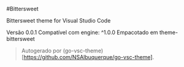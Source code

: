 #Bittersweet

Bittersweet theme for Visual Studio Code

Versão 0.0.1
Compatível com engine: ^1.0.0
Empacotado em theme-bittersweet

> Autogerado por (go-vsc-theme)[https://github.com/NSAlbuquerque/go-vsc-theme].